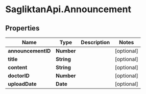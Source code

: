 # SagliktanApi.Announcement

## Properties

Name | Type | Description | Notes
------------ | ------------- | ------------- | -------------
**announcementID** | **Number** |  | [optional] 
**title** | **String** |  | [optional] 
**content** | **String** |  | [optional] 
**doctorID** | **Number** |  | [optional] 
**uploadDate** | **Date** |  | [optional] 


